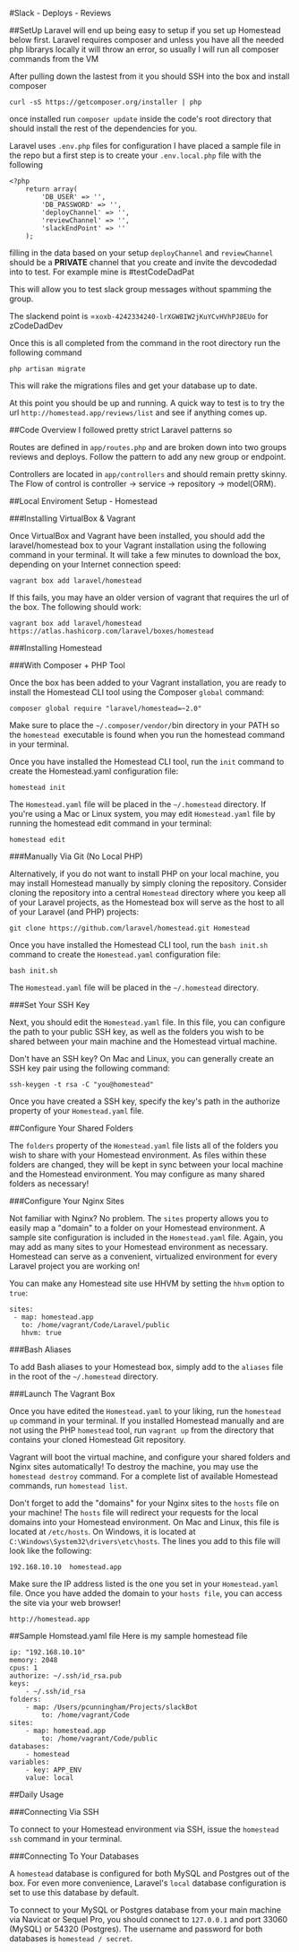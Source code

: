 #Slack - Deploys - Reviews

##SetUp
Laravel will end up being easy to setup if you set up Homestead below first.  Laravel requires composer and unless you have all the needed php librarys locally it will throw an error, so usually I will run all composer commands from the VM

After pulling down the lastest from it you should SSH into the box and install composer

	curl -sS https://getcomposer.org/installer | php

once installed run `composer update` inside the code's root directory that should install the rest of the dependencies for you.

Laravel uses `.env.php` files for configuration I have placed a sample file in the repo but a first step is to create your `.env.local.php` file with the following

    <?php
        return array(
            'DB_USER' => '',
            'DB_PASSWORD' => '',
            'deployChannel' => '',
            'reviewChannel' => '',
            'slackEndPoint' => ''
        );


filling in the data based on your setup
`deployChannel` and `reviewChannel` should be a __PRIVATE__ channel that you create and invite the devcodedad into to test.   For example mine is #testCodeDadPat

This will allow you to test slack group messages without spamming the group.

The slackend point is =`xoxb-4242334240-lrXGW8IW2jKuYCvHVhPJ8EUo` for zCodeDadDev

Once this is all completed from the command in the root directory run the following command

	php artisan migrate

This will rake the migrations files and get your database up to date.

At this point you should be up and running.   A quick way to test is to try the url
`http://homestead.app/reviews/list` and see if anything comes up.

##Code Overview
I followed pretty strict Laravel patterns so

Routes are defined in `app/routes.php` and are broken down into two groups reviews and deploys.  Follow the pattern to add any new group or endpoint.

Controllers are located in `app/controllers` and should remain pretty skinny.
The Flow of control is
controller -> service -> repository -> model(ORM).

##Local Enviroment Setup - Homestead

###Installing VirtualBox & Vagrant

Once VirtualBox and Vagrant have been installed, you should add the laravel/homestead box to your Vagrant installation using the following command in your terminal. It will take a few minutes to download the box, depending on your Internet connection speed:

	vagrant box add laravel/homestead
If this fails, you may have an older version of vagrant that requires the url of the box. The following should work:

	vagrant box add laravel/homestead https://atlas.hashicorp.com/laravel/boxes/homestead

###Installing Homestead

###With Composer + PHP Tool

Once the box has been added to your Vagrant installation, you are ready to install the Homestead CLI tool using the Composer `global` command:

	composer global require "laravel/homestead=~2.0"
Make sure to place the `~/.composer/vendor/`bin directory in your PATH so the `homestead `executable is found when you run the homestead command in your terminal.

Once you have installed the Homestead CLI tool, run the `init` command to create the Homestead.yaml configuration file:

	homestead init
The `Homestead.yaml` file will be placed in the `~/.homestead` directory. If you're using a Mac or Linux system, you may edit `Homestead.yaml` file by running the homestead edit command in your terminal:

	homestead edit

###Manually Via Git (No Local PHP)

Alternatively, if you do not want to install PHP on your local machine, you may install Homestead manually by simply cloning the repository. Consider cloning the repository into a central `Homestead` directory where you keep all of your Laravel projects, as the Homestead box will serve as the host to all of your Laravel (and PHP) projects:

	git clone https://github.com/laravel/homestead.git Homestead
Once you have installed the Homestead CLI tool, run the `bash init.sh` command to create the `Homestead.yaml` configuration file:

	bash init.sh
The `Homestead.yaml` file will be placed in the `~/.homestead` directory.

###Set Your SSH Key

Next, you should edit the `Homestead.yaml` file. In this file, you can configure the path to your public SSH key, as well as the folders you wish to be shared between your main machine and the Homestead virtual machine.

Don't have an SSH key? On Mac and Linux, you can generally create an SSH key pair using the following command:

	ssh-keygen -t rsa -C "you@homestead"

Once you have created a SSH key, specify the key's path in the authorize property of your `Homestead.yaml` file.

##Configure Your Shared Folders

The `folders` property of the `Homestead.yaml` file lists all of the folders you wish to share with your Homestead environment. As files within these folders are changed, they will be kept in sync between your local machine and the Homestead environment. You may configure as many shared folders as necessary!

###Configure Your Nginx Sites

Not familiar with Nginx? No problem. The `sites` property allows you to easily map a "domain" to a folder on your Homestead environment. A sample site configuration is included in the `Homestead.yaml` file. Again, you may add as many sites to your Homestead environment as necessary. Homestead can serve as a convenient, virtualized environment for every Laravel project you are working on!

You can make any Homestead site use HHVM by setting the `hhvm` option to `true`:

	sites:
   	 - map: homestead.app
   	   to: /home/vagrant/Code/Laravel/public
   	   hhvm: true
###Bash Aliases

To add Bash aliases to your Homestead box, simply add to the `aliases` file in the root of the `~/.homestead` directory.

###Launch The Vagrant Box

Once you have edited the `Homestead.yaml` to your liking, run the `homestead up` command in your terminal. If you installed Homestead manually and are not using the PHP `homestead` tool, run `vagrant up` from the directory that contains your cloned Homestead Git repository.

Vagrant will boot the virtual machine, and configure your shared folders and Nginx sites automatically! To destroy the machine, you may use the `homestead destroy` command. For a complete list of available Homestead commands, run `homestead list`.

Don't forget to add the "domains" for your Nginx sites to the `hosts` file on your machine! The `hosts` file will redirect your requests for the local domains into your Homestead environment. On Mac and Linux, this file is located at `/etc/hosts`. On Windows, it is located at `C:\Windows\System32\drivers\etc\hosts`. The lines you add to this file will look like the following:

	192.168.10.10  homestead.app
Make sure the IP address listed is the one you set in your `Homestead.yaml` file. Once you have added the domain to your `hosts file`, you can access the site via your web browser!

	http://homestead.app


##Sample Homstead.yaml file
Here is my sample homestead file

    ip: "192.168.10.10"
    memory: 2048
    cpus: 1
    authorize: ~/.ssh/id_rsa.pub
    keys:
        - ~/.ssh/id_rsa
    folders:
        - map: /Users/pcunningham/Projects/slackBot
            to: /home/vagrant/Code
    sites:
        - map: homestead.app
            to: /home/vagrant/Code/public
    databases:
        - homestead
    variables:
        - key: APP_ENV
        value: local
##Daily Usage

###Connecting Via SSH

To connect to your Homestead environment via SSH, issue the `homestead ssh` command in your terminal.

###Connecting To Your Databases

A `homestead` database is configured for both MySQL and Postgres out of the box. For even more convenience, Laravel's `local` database configuration is set to use this database by default.

To connect to your MySQL or Postgres database from your main machine via Navicat or Sequel Pro, you should connect to `127.0.0.1` and port 33060 (MySQL) or 54320 (Postgres). The username and password for both databases is `homestead / secret`.

